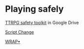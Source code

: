 # Playing safely

[TTRPG safety toolkit](https://drive.google.com/drive/folders/114jRmhzBpdqkAlhmveis0nmW73qkAZCj) in Google Drive

[Script Change](https://thoughty.itch.io/script-change)

[WRAP•](https://moth-lands.itch.io/wrap)
